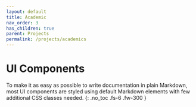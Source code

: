 ```yaml
---
layout: default
title: Academic
nav_order: 3
has_children: true
parent: Projects
permalink: /projects/academics
---
```


# UI Components

To make it as easy as possible to write documentation in plain Markdown, most UI components are styled using default Markdown elements with few additional CSS classes needed.
{: .no_toc .fs-6 .fw-300 }

